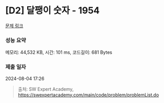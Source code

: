 # [D2] 달팽이 숫자 - 1954 

[문제 링크](https://swexpertacademy.com/main/code/problem/problemDetail.do?contestProbId=AV5PobmqAPoDFAUq) 

### 성능 요약

메모리: 44,532 KB, 시간: 101 ms, 코드길이: 681 Bytes

### 제출 일자

2024-08-04 17:26



> 출처: SW Expert Academy, https://swexpertacademy.com/main/code/problem/problemList.do